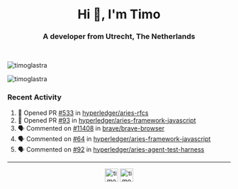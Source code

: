 <h1 align="center">Hi 👋, I'm Timo</h1>
<h3 align="center">A developer from Utrecht, The Netherlands</h3>
<br/>
<!-- https://github.com/rahuldkjain/github-profile-readme-generator --!>

<p align="left"><img src="https://github-readme-stats.vercel.app/api?username=timoglastra&show_icons=true&count_private=tru" alt="timoglastra" /></p>
<p align="left"><img src="https://github-readme-stats.vercel.app/api/top-langs/?username=timoglastra&layout=compact" alt="timoglastra" /><p>

<h3>Recent Activity</h3>

<!--START_SECTION:activity-->
1. 💪 Opened PR [#533](https://github.com//hyperledger/aries-rfcs/pull/533) in [hyperledger/aries-rfcs](https://github.com//hyperledger/aries-rfcs)
2. 💪 Opened PR [#93](https://github.com//hyperledger/aries-framework-javascript/pull/93) in [hyperledger/aries-framework-javascript](https://github.com//hyperledger/aries-framework-javascript)
3. 🗣 Commented on [#11408](https://github.com//brave/brave-browser/issues/11408) in [brave/brave-browser](https://github.com//brave/brave-browser)
4. 🗣 Commented on [#64](https://github.com//hyperledger/aries-framework-javascript/issues/64) in [hyperledger/aries-framework-javascript](https://github.com//hyperledger/aries-framework-javascript)
5. 🗣 Commented on [#92](https://github.com//hyperledger/aries-agent-test-harness/issues/92) in [hyperledger/aries-agent-test-harness](https://github.com//hyperledger/aries-agent-test-harness)
<!--END_SECTION:activity-->

---

<p align="center">
<a href="https://twitter.com/timoglastra" target="blank"><img align="center" src="https://cdn.jsdelivr.net/npm/simple-icons@3.0.1/icons/twitter.svg" alt="timoglastra" height="30" width="30" /></a>
<a href="https://linkedin.com/in/timoglastra" target="blank"><img align="center" src="https://cdn.jsdelivr.net/npm/simple-icons@3.0.1/icons/linkedin.svg" alt="timoglastra" height="30" width="30" /></a>
</p>




